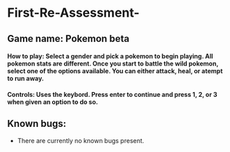 # First-Re-Assessment-
## Game name:  Pokemon beta
#### How to play: Select a gender and pick a pokemon to begin playing. All pokemon stats are different. Once you start to battle the wild pokemon, select one of the options available. You can either attack, heal, or atempt to run away.
#### Controls: Uses the keybord. Press enter to continue and press 1, 2, or 3 when given an option to do so.
## Known bugs:
 - There are currently no known bugs present.
